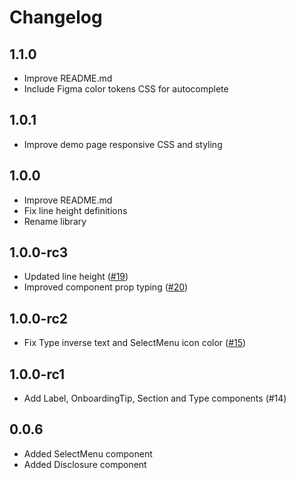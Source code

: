 # Changelog

## 1.1.0

- Improve README.md
- Include Figma color tokens CSS for autocomplete

## 1.0.1

- Improve demo page responsive CSS and styling

## 1.0.0

- Improve README.md
- Fix line height definitions
- Rename library

## 1.0.0-rc3

- Updated line height ([#19](https://github.com/KaiMagnusMueller/figmakit-plugin-ui/issues/19))
- Improved component prop typing ([#20](https://github.com/KaiMagnusMueller/figmakit-plugin-ui/issues/20))

## 1.0.0-rc2

- Fix Type inverse text and SelectMenu icon color ([#15](https://github.com/KaiMagnusMueller/figmakit-plugin-ui/issues/15))

## 1.0.0-rc1

- Add Label, OnboardingTip, Section and Type components (#14)

## 0.0.6

- Added SelectMenu component
- Added Disclosure component
